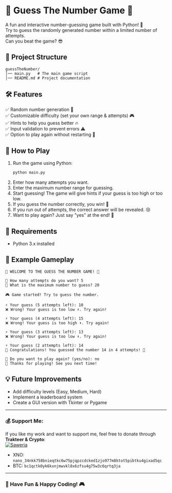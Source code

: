 # 🎯 Guess The Number Game 🎯

A fun and interactive number-guessing game built with Python! 🚀  
Try to guess the randomly generated number within a limited number of attempts.  
Can you beat the game? 😎

## 📂 Project Structure

```
guessTheNumber/
│── main.py   # The main game script
│── README.md # Project documentation
```

## 🛠 Features

✅ Random number generation 🔢  
✅ Customizable difficulty (set your own range & attempts) 🎮  
✅ Hints to help you guess better 🔥  
✅ Input validation to prevent errors ⚠️  
✅ Option to play again without restarting 🔄  

## 🚀 How to Play

1. Run the game using Python:
   ```sh
   python main.py
   ```
2. Enter how many attempts you want.
3. Enter the maximum number range for guessing.
4. Start guessing! The game will give hints if your guess is too high or too low.
5. If you guess the number correctly, you win! 🎉  
6. If you run out of attempts, the correct answer will be revealed. 😢  
7. Want to play again? Just say "yes" at the end! 🔄

## 🔧 Requirements

- Python 3.x installed

## 🌟 Example Gameplay

```
🎯 WELCOME TO THE GUESS THE NUMBER GAME! 🎯

🔢 How many attempts do you want? 5
📏 What is the maximum number to guess? 20

🎮 Game started! Try to guess the number.

⚡ Your guess (5 attempts left): 10
❌ Wrong! Your guess is too low ⬇️. Try again!

⚡ Your guess (4 attempts left): 15
❌ Wrong! Your guess is too high ⬆️. Try again!

⚡ Your guess (3 attempts left): 13
❌ Wrong! Your guess is too low ⬇️. Try again!

⚡ Your guess (2 attempts left): 14
🎉 Congratulations! You guessed the number 14 in 4 attempts! 🎉

🔄 Do you want to play again? (yes/no): no
👋 Thanks for playing! See you next time!
```

## 💡 Future Improvements

- Add difficulty levels (Easy, Medium, Hard)
- Implement a leaderboard system
- Create a GUI version with Tkinter or Pygame

---

### 💰 Support Me:
If you like my work and want to support me, feel free to donate through **Trakteer & Crypto**:  
[![Saweria](https://img.shields.io/badge/Donate-Trakteer-red?style=for-the-badge&logo=ko-fi&logoColor=white)](https://trakteer.id/woka/tip)
* XNO: `nano_34nkk758bnieqtkc6w75pjqpzcdcked1zjo977m8ktot5pibtku4gixad5qc`
* BTC: `bc1qctk0yk6kxnjmwvkl8x6zfsu4g75w3c6qrtq3ja`

---

### 📌 Have Fun & Happy Coding! 🎮  
